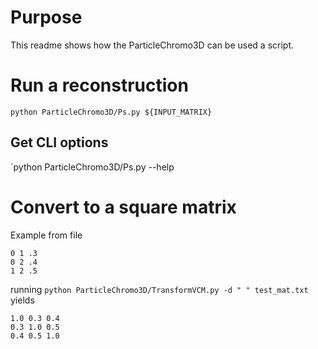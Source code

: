 # Purpose
This readme shows how the ParticleChromo3D can be used a script.

# Run a reconstruction
`python ParticleChromo3D/Ps.py ${INPUT_MATRIX}`

## Get CLI options
`python ParticleChromo3D/Ps.py --help

# Convert to a square matrix 
Example from file
```
0 1 .3
0 2 .4
1 2 .5
```
running `python ParticleChromo3D/TransformVCM.py -d " " test_mat.txt` yields 
```
1.0	0.3	0.4
0.3	1.0	0.5
0.4	0.5	1.0
```